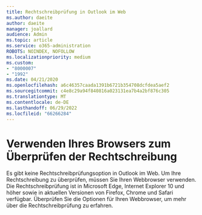 ```yaml
---
title: Rechtschreibprüfung in Outlook im Web
ms.author: daeite
author: daeite
manager: joallard
audience: Admin
ms.topic: article
ms.service: o365-administration
ROBOTS: NOINDEX, NOFOLLOW
ms.localizationpriority: medium
ms.custom:
- "8000007"
- "1992"
ms.date: 04/21/2020
ms.openlocfilehash: a6c46357caada1391b6721b354708dcfdea5aef2
ms.sourcegitcommit: c4e8c29a94f840816a023131ea7b4a2bf876c305
ms.translationtype: MT
ms.contentlocale: de-DE
ms.lasthandoff: 06/29/2022
ms.locfileid: "66266284"
---
```

# <a name="use-your-browser-to-check-spelling"></a>Verwenden Ihres Browsers zum Überprüfen der Rechtschreibung

Es gibt keine Rechtschreibprüfungsoption in Outlook im Web. Um Ihre Rechtschreibung zu überprüfen, müssen Sie Ihren Webbrowser verwenden. Die Rechtschreibprüfung ist in Microsoft Edge, Internet Explorer 10 und höher sowie in aktuellen Versionen von Firefox, Chrome und Safari verfügbar. Überprüfen Sie die Optionen für Ihren Webbrowser, um mehr über die Rechtschreibprüfung zu erfahren.